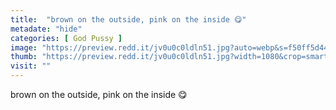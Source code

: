 ```yaml
---
title:  "brown on the outside, pink on the inside 😋"
metadate: "hide"
categories: [ God Pussy ]
image: "https://preview.redd.it/jv0u0c0ldln51.jpg?auto=webp&s=f50ff5d4447708001cfb8f5e3d0aa9a3b5de5e3a"
thumb: "https://preview.redd.it/jv0u0c0ldln51.jpg?width=1080&crop=smart&auto=webp&s=b784b0e59997544fd05ba66ec947ee842d2c5d03"
visit: ""
---
```

brown on the outside, pink on the inside 😋
